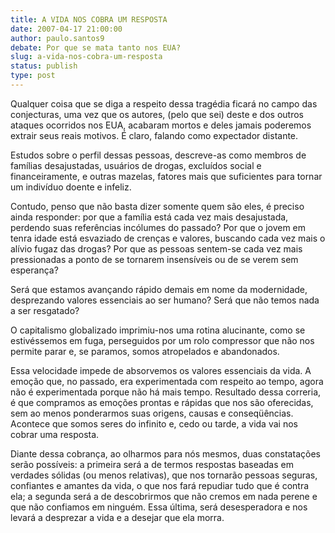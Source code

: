 ```yaml
---
title: A VIDA NOS COBRA UM RESPOSTA
date: 2007-04-17 21:00:00
author: paulo.santos9
debate: Por que se mata tanto nos EUA?
slug: a-vida-nos-cobra-um-resposta
status: publish 
type: post
---
```


  

Qualquer coisa que se diga a respeito dessa tragédia ficará no campo das conjecturas, uma vez que os autores, (pelo que sei) deste e dos outros ataques ocorridos nos EUA, acabaram mortos e deles jamais poderemos extrair seus reais motivos. É claro, falando como expectador distante.   

  

  

  

Estudos sobre o perfil dessas pessoas, descreve-as como membros de famílias desajustadas, usuários de drogas, excluídos social e financeiramente, e outras mazelas, fatores mais que suficientes para tornar um indivíduo doente e infeliz.  

  

  

Contudo, penso que não basta dizer somente quem são eles, é preciso ainda responder: por que a família está cada vez mais desajustada, perdendo suas referências incólumes do passado? Por que o jovem em tenra idade está esvaziado de crenças e valores, buscando cada vez mais o alívio fugaz das drogas? Por que as pessoas sentem-se cada vez mais pressionadas a ponto de se tornarem insensíveis ou de se verem sem esperança?  

  

  

Será que estamos avançando rápido demais em nome da modernidade, desprezando valores essenciais ao ser humano? Será que não temos nada a ser resgatado?  

  

  

O capitalismo globalizado imprimiu-nos uma rotina alucinante, como se estivéssemos em fuga, perseguidos por um rolo compressor que não nos permite parar e, se paramos, somos atropelados e abandonados.  

  

  

Essa velocidade impede de absorvemos os valores essenciais da vida. A emoção que, no passado, era experimentada com respeito ao tempo, agora não é experimentada porque não há mais tempo. Resultado dessa correria, é que compramos as emoções prontas e rápidas que nos são oferecidas, sem ao menos ponderarmos suas origens, causas e conseqüências. Acontece que somos seres do infinito e, cedo ou tarde, a vida vai nos cobrar uma resposta.   

  

  

  

Diante dessa cobrança, ao olharmos para nós mesmos, duas constatações serão possíveis: a primeira será a de termos respostas baseadas em verdades sólidas (ou menos relativas), que nos tornarão pessoas seguras, confiantes e amantes da vida, o que nos fará repudiar tudo que é contra ela; a segunda será a de descobrirmos que não cremos em nada perene e que não confiamos em ninguém. Essa última, será desesperadora e nos levará a desprezar a vida e a desejar que ela morra.  

